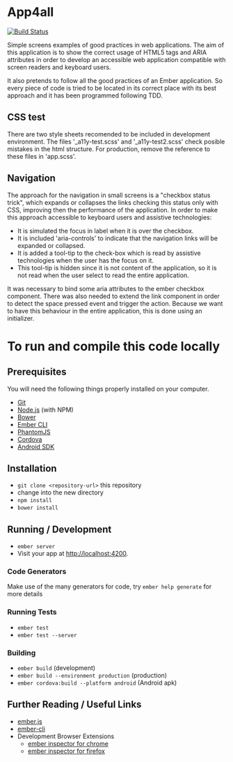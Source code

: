 # App4all

[![Build Status](https://travis-ci.org/ponchoblesa/app4all.svg?branch=master)](https://travis-ci.org/ponchoblesa/app4all)

Simple screens examples of good practices in web applications. The aim of this application is to show the correct usage of HTML5 tags and ARIA attributes in order to develop an accessible web application compatible with screen readers and keyboard users.

It also pretends to follow all the good practices of an Ember application. So every piece of code is tried to be located in its correct place with its best approach and it has been programmed following TDD.

## CSS test

There are two style sheets recomended to be included in development environment. The files '_a11y-test.scss' and '_a11y-test2.scss' check posible mistakes in the html structure. For production, remove the reference to these files in 'app.scss'.

## Navigation

The approach for the navigation in small screens is a "checkbox status trick", which expands or collapses the links checking this status only with CSS, improving then the performance of the application. In order to make this approach accessible to keyboard users and assistive technologies:

* It is simulated the focus in label when it is over the checkbox.
* It is included 'aria-controls' to indicate that the navigation links will be expanded or collapsed.
* It is added a tool-tip to the check-box which is read by assistive technologies when the user has the focus on it.
* This tool-tip is hidden since it is not content of the application, so it is not read when the user select to read the entire application.

It was necessary to bind some aria attributes to the ember checkbox component. There was also needed to extend the link component in order to detect the space pressed event and trigger the action. Because we want to have this behaviour in the entire application, this is done using an initializer.

# To run and compile this code locally

## Prerequisites

You will need the following things properly installed on your computer.

* [Git](http://git-scm.com/)
* [Node.js](http://nodejs.org/) (with NPM)
* [Bower](http://bower.io/)
* [Ember CLI](http://www.ember-cli.com/)
* [PhantomJS](http://phantomjs.org/)
* [Cordova](https://www.npmjs.com/package/cordova)
* [Android SDK](https://developer.android.com/sdk/index.html)

## Installation

* `git clone <repository-url>` this repository
* change into the new directory
* `npm install`
* `bower install`

## Running / Development

* `ember server`
* Visit your app at [http://localhost:4200](http://localhost:4200).

### Code Generators

Make use of the many generators for code, try `ember help generate` for more details

### Running Tests

* `ember test`
* `ember test --server`

### Building

* `ember build` (development)
* `ember build --environment production` (production)
* `ember cordova:build --platform android` (Android apk)

## Further Reading / Useful Links

* [ember.js](http://emberjs.com/)
* [ember-cli](http://www.ember-cli.com/)
* Development Browser Extensions
  * [ember inspector for chrome](https://chrome.google.com/webstore/detail/ember-inspector/bmdblncegkenkacieihfhpjfppoconhi)
  * [ember inspector for firefox](https://addons.mozilla.org/en-US/firefox/addon/ember-inspector/)

